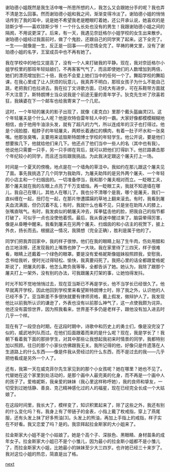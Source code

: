 
谢珀德小姐既然是我生活中唯一所思所想的人，我怎么又会跟她分手的呢？我也弄不清是怎么回事。然而谢珀德小姐和我之间，渐渐变得冷淡了。谢珀德小姐的悄悄话传到了我的耳中，说是她不希望我老是瞪眼盯着她，还公开承认说，她喜欢的是琼斯少爷——喜欢琼斯少爷！一个什么长处也没有的男生！我跟谢珀德小姐之间的隔阂，不用说更深了。后来，有一天，我遇见奈廷格尔小姐学校的女生出来散步。谢珀德小姐经过我面前时，做了个鬼脸，还跟自己的同学笑了起来。这下全完了。一生——就像是一生，反正是一回事——的恋情全完了。早祷的祷文里，没有了谢珀德小姐的名字，王室成员中也不再有她了。

我在学校中的地位又提高了，没有一个人来打破我的平静。现在，我对奈廷格尔小姐学校里的那班年轻姑娘们，不再客客气气了，而且即使她们的人数增加到两倍，她们的漂亮增加到二十倍，我也不会爱上她们当中的任何一个了。舞蹈学校的舞蹈课，在我心里成了让人厌烦的玩意儿，我真弄不明白，那班女孩子为什么不能自己跳，老把我们也拉进去。我在拉丁文诗歌方面，已经大有进步，可在系鞋带方面就不大注意了。斯特朗博士当众说我是个前途无量的青年学子。狄克先生听了欣喜若狂，我姨婆在下一个邮车也给我寄来了一个几尼。

这时，一个年轻的屠夫的影子出现了，就像《麦克白》里那个戴头盔幽灵[2]。这个年轻屠夫是个什么人呢？他是坎特伯雷年轻人中的一霸。大家好像都模模糊糊地相信，由于他用牛油涂头发，就有了超凡的力气，所以连成年的汉子也打得过。他是个阔脸膛、粗脖子的年轻屠夫，两颊长着通红的横肉，有着一肚子坏水和一张臭嘴。他那张臭嘴，主要用来诋毁斯特朗博士学校的年轻学生。他公开说，要是他们想要挨几下，他就给他们来几下。他还点了他们当中一些人的名（其中也有我）。他说他只需要一只手，另一只手绑在背后，就可以把他们打得趴下。他拦路袭击那个年纪较小的同学，而且还当街跟我挑战。为此我决定跟这个屠夫打上一场。

时间是一个夏天的傍晚，地点是在一个墙角的草洼中。我如约在那儿跟这个屠夫见了面。事先我挑选了几个同学为我助阵，为屠夫助阵的是另外两个屠夫、一个年轻的小店主和一个扫烟囱的。一切准备停当，我和那个屠夫相对而立。一眨眼工夫，那个屠夫就在我的左眼上点亮了千万支蜡烛。再一眨眼工夫，我就不知道墙在哪儿，我自己在哪儿，其他人在哪儿了。我也分不清哪个是我，哪个是屠夫，我们一直纠缠在一起，扭打在一起，在那片惨遭蹂躏的草地上翻来滚去。有时，我看到屠夫血流满面，但仍沉着不乱；有时，我就什么也看不见，只是坐在助阵人的膝上，张嘴直喘气。有时，我发疯似的朝屠夫冲去，挥拳猛击他的脸，把我自己的指节都打破了，可似乎一点也没使他着慌。最后，我从昏迷中醒过来了。脑袋晕得厉害，像是从昏睡中醒来。我看到屠夫在另两个屠夫、扫烟囱的和小店主的祝贺下，披上外衣，扬长而去。根据这一情况，我猜想（完全正确），胜利是属于他的了。

同学们把我弄回家中，我的样子很惨。他们在我的眼睛上贴了生牛肉，伤处用醋和白兰地涂擦，还发现我的上嘴唇也肿了一大块。我在家里待了三四天，样子很难看，眼睛上还戴着一个绿色的眼罩。要是没有爱格妮斯像姐妹般照顾我，安慰我，念书给我听，使时光过得轻松、愉快，我真要闷死了。我把心里的话全都跟爱格妮斯说了，把屠夫的事，他怎么欺负我等等，全都告诉了她。她认为，我除了跟那个屠夫打上一架外，没有别的办法，可我跟屠夫打架的事，让她怕得发抖。

时光不知不觉地悄悄过去，现在亚当斯已不再是学长，他不当学长已经很久了。他早就离开学校，因此他回到学校里来看望斯特朗博士时，除了我之外，认识他的人已经不多了。亚当斯差不多很快就要有律师资格，戴上假发，做辩护人了。我发现他比以前我所认识的谦逊了，外表也没有以前那么神气了，这一点使我颇为诧异。他还没有震惊世界，因为照我看来，世界差不多仍是老样子，跟他没有加入进去时几乎一个样。

现在有了一段空白时期，在这段时期中，诗歌中和历史上的勇士们，像是没完没了似的，威武地列队而过。在他们后面跟着而来的是什么呢？现在，我是学长了！我朝下看着我下面的那排学生，对其中那些让我想起我初来时情景的同学，我都特别加以照顾。往日的那个小家伙仿佛跟我无关。我所记得的他，好像只是件遗落在人生道路上的什么东西——像是件我从旁经过的什么东西，而不是过去的我——几乎把他看成是另外一个人了。

还有，我第一天在威克菲尔先生家见到的那个小女孩呢？她在哪里？她也不见了。代替她在这个家里到处活动的，是那个画中人最完美的化身，而不再是一个画中人的孩子了。爱格妮斯，我亲爱的妹妹（我心里这样称呼她），我的良师和挚友，一切受到过她恬静、善良、克己精神感化过的人的福星，现在已经完全长成一个大姑娘了。

在这段时间里，我长大了，模样变了，知识积累起来了，除了这些之外，我还有别的什么变化吗？有。我身上有了带链子的金表，小指上戴了枚戒指，穿上了燕尾服，还有头发上抹了好多熊油[3]。头发上的熊油，再加上手指上的戒指，样子实在不好看。我又恋爱了吗？是的。我崇拜起拉金斯家的大小姐来了。

拉金斯家大小姐不是个小姑娘了。她是个高个子、深肤色、黑眼睛、身材苗条的成年女子。拉金斯家大小姐已不是个小雏儿，因为最小的拉金斯小姐都不是小雏儿了，而拉金斯家大小姐，比她最小的妹妹至少大三四岁。也许她已经三十来岁了。我对这位小姐的热恋，简直是出了格。

[next](page242)